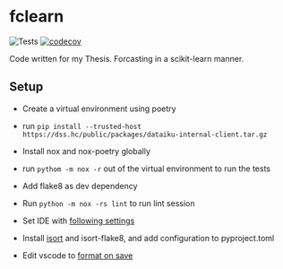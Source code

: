 # fclearn
![Tests](https://github.com/LarsHanegraaf/fclearn/workflows/Tests/badge.svg?branch=master)
[![codecov](https://codecov.io/gh/LarsHanegraaf/fclearn/branch/master/graph/badge.svg?token=8F5LS5M58D)](undefined)

Code written for my Thesis. Forcasting in a scikit-learn manner.

## Setup

- Create a virtual environment using poetry
- run `pip install --trusted-host https://dss.hc/public/packages/dataiku-internal-client.tar.gz`

- Install nox and nox-poetry globally
- run `pythom -m nox -r` out of the virtual environment to run the tests

- Add flake8 as dev dependency
- Run `python -m nox -rs lint` to run lint session
- Set IDE with [following settings](https://py-vscode.readthedocs.io/en/latest/files/linting.html)

- Install [isort](https://pycqa.github.io/isort/docs/configuration/config_files/) and isort-flake8, and add configuration to pyproject.toml
- Edit vscode to [format on save](https://medium.com/@cereblanco/setup-black-and-isort-in-vscode-514804590bf9)
